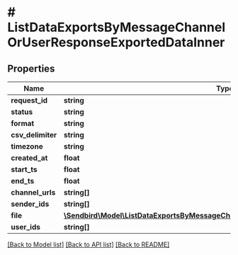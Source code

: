 # # ListDataExportsByMessageChannelOrUserResponseExportedDataInner

## Properties

Name | Type | Description | Notes
------------ | ------------- | ------------- | -------------
**request_id** | **string** |  | [optional]
**status** | **string** |  | [optional]
**format** | **string** |  | [optional]
**csv_delimiter** | **string** |  | [optional]
**timezone** | **string** |  | [optional]
**created_at** | **float** |  | [optional]
**start_ts** | **float** |  | [optional]
**end_ts** | **float** |  | [optional]
**channel_urls** | **string[]** |  | [optional]
**sender_ids** | **string[]** |  | [optional]
**file** | [**\Sendbird\Model\ListDataExportsByMessageChannelOrUserResponseExportedDataInnerFile**](ListDataExportsByMessageChannelOrUserResponseExportedDataInnerFile.md) |  | [optional]
**user_ids** | **string[]** |  | [optional]

[[Back to Model list]](../../README.md#models) [[Back to API list]](../../README.md#endpoints) [[Back to README]](../../README.md)
